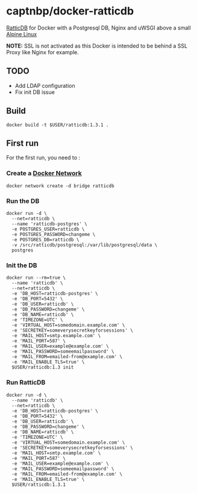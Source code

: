 # captnbp/docker-ratticdb
[RatticDB](http://rattic.org/) for Docker with a Postgresql DB, Nginx and uWSGI above a small [Alpine Linux](http://alpinelinux.org/)

**NOTE:**  SSL is not activated as this Docker is intended to be behind a SSL Proxy like Nginx for example.

## TODO
 - Add LDAP configuration
 - Fix init DB issue

## Build
```shell
docker build -t $USER/ratticdb:1.3.1 .
```
## First run
For the first run, you need to :
### Create a [Docker Network ](https://docs.docker.com/engine/userguide/networking/)
```shell
docker network create -d bridge ratticdb
```
### Run the DB
```shell
docker run -d \
  --net=ratticdb \
  --name 'ratticdb-postgres' \
  -e POSTGRES_USER=ratticdb \
  -e POSTGRES_PASSWORD=changeme \
  -e POSTGRES_DB=ratticdb \
  -v /src/ratticdb/postgresql:/var/lib/postgresql/data \
  postgres
```

### Init the DB
```shell
docker run --rm=true \
  --name 'ratticdb' \
  --net=ratticdb \
  -e 'DB_HOST=ratticdb-postgres' \
  -e 'DB_PORT=5432' \
  -e 'DB_USER=ratticdb' \
  -e 'DB_PASSWORD=changeme' \
  -e 'DB_NAME=ratticdb' \
  -e 'TIMEZONE=UTC' \
  -e 'VIRTUAL_HOST=somedomain.example.com' \
  -e 'SECRETKEY=someverysecretkeyforsessions' \
  -e 'MAIL_HOST=smtp.example.com' \
  -e 'MAIL_PORT=587' \
  -e 'MAIL_USER=example@example.com' \
  -e 'MAIL_PASSWORD=someemailpassword' \
  -e 'MAIL_FROM=emailed-from@example.com' \
  -e 'MAIL_ENABLE_TLS=true' \
  $USER/ratticdb:1.3 init
```
### Run RatticDB
```shell
docker run -d \
  --name 'ratticdb' \
  --net=ratticdb \
  -e 'DB_HOST=ratticdb-postgres' \
  -e 'DB_PORT=5432' \
  -e 'DB_USER=ratticdb' \
  -e 'DB_PASSWORD=changeme' \
  -e 'DB_NAME=ratticdb' \
  -e 'TIMEZONE=UTC' \
  -e 'VIRTUAL_HOST=somedomain.example.com' \
  -e 'SECRETKEY=someverysecretkeyforsessions' \
  -e 'MAIL_HOST=smtp.example.com' \
  -e 'MAIL_PORT=587' \
  -e 'MAIL_USER=example@example.com' \
  -e 'MAIL_PASSWORD=someemailpassword' \
  -e 'MAIL_FROM=emailed-from@example.com' \
  -e 'MAIL_ENABLE_TLS=true' \
  $USER/ratticdb:1.3.1
```



